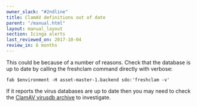 ```yaml
---
owner_slack: "#2ndline"
title: ClamAV definitions out of date
parent: "/manual.html"
layout: manual_layout
section: Icinga alerts
last_reviewed_on: 2017-10-04
review_in: 6 months
---
```


This could be because of a number of reasons. Check that the database is
up to date by calling the freshclam command directly with verbose:

    fab $environment -H asset-master-1.backend sdo:'freshclam -v'

If it reports the virus databases are up to date then you may need to
check the [ClamAV virusdb
archive](http://lists.clamav.net/pipermail/clamav-virusdb/) to
investigate.

